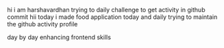    hi i am harshavardhan  trying to daily challenge to get activity in github commit
 hii today i made food application
today and daily trying to maintain the github activity profile     
      
   day by day enhancing frontend skills     


         
       


